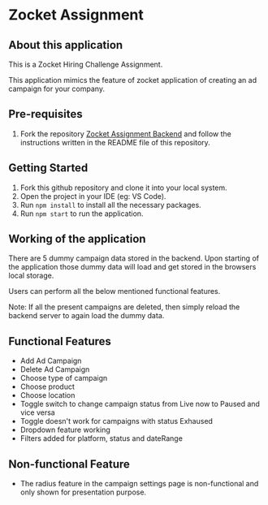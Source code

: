 # Zocket Assignment

## About this application

This is a Zocket Hiring Challenge Assignment.

This application mimics the feature of zocket application of creating an ad campaign for your company.

## Pre-requisites

1. Fork the repository [Zocket Assignment Backend](https://github.com/adityajaiswal094/Zocket_Assignment_Backend) and follow the instructions written in the README file of this repository.

## Getting Started

1. Fork this github repository and clone it into your local system.
2. Open the project in your IDE (eg: VS Code).
3. Run `npm install` to install all the necessary packages.
4. Run `npm start` to run the application.

## Working of the application

There are 5 dummy campaign data stored in the backend. Upon starting of the application those dummy data will load and get stored in the browsers local storage.

Users can perform all the below mentioned functional features.

Note: If all the present campaigns are deleted, then simply reload the backend server to again load the dummy data.

## Functional Features

* Add Ad Campaign
* Delete Ad Campaign
* Choose type of campaign
* Choose product
* Choose location
* Toggle switch to change campaign status from Live now to Paused and vice versa
* Toggle doesn't work for campaigns with status Exhaused
* Dropdown feature working
* Filters added for platform, status and dateRange

## Non-functional Feature

* The radius feature in the campaign settings page is non-functional and only shown for presentation purpose.
